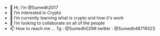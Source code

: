 - 👋 Hi, I’m @Sumedh2017
- 👀 I’m interested in Crypto
- 🌱 I’m currently learning what is crypto and how it's work
- 💞️ I’m looking to collaborate on all of the people 
- 📫 How to reach me ... Tg : @Sumedh0296 twitter : @Sumedh48719323

<!---
Sumedh2017/Sumedh2017 is a ✨ special ✨ repository because its `README.md` (this file) appears on your GitHub profile.
You can click the Preview link to take a look at your changes.
--->
